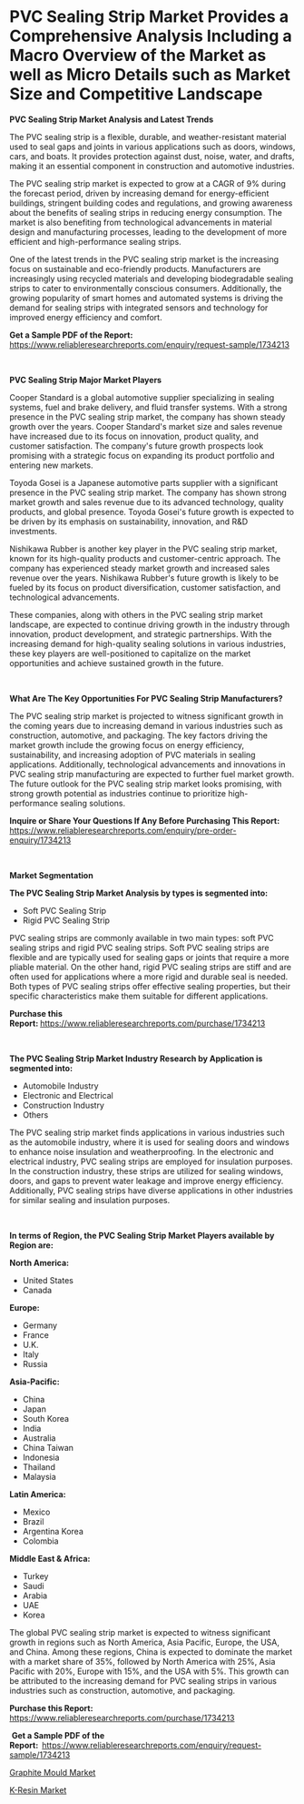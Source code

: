 <p><h1>PVC Sealing Strip Market Provides a Comprehensive Analysis Including a Macro Overview of the Market as well as Micro Details such as Market Size and Competitive Landscape</h1></p><p><strong>PVC Sealing Strip Market Analysis and Latest Trends</strong></p>
<p><p>The PVC sealing strip is a flexible, durable, and weather-resistant material used to seal gaps and joints in various applications such as doors, windows, cars, and boats. It provides protection against dust, noise, water, and drafts, making it an essential component in construction and automotive industries.</p><p>The PVC sealing strip market is expected to grow at a CAGR of 9% during the forecast period, driven by increasing demand for energy-efficient buildings, stringent building codes and regulations, and growing awareness about the benefits of sealing strips in reducing energy consumption. The market is also benefiting from technological advancements in material design and manufacturing processes, leading to the development of more efficient and high-performance sealing strips.</p><p>One of the latest trends in the PVC sealing strip market is the increasing focus on sustainable and eco-friendly products. Manufacturers are increasingly using recycled materials and developing biodegradable sealing strips to cater to environmentally conscious consumers. Additionally, the growing popularity of smart homes and automated systems is driving the demand for sealing strips with integrated sensors and technology for improved energy efficiency and comfort.</p></p>
<p><strong>Get a Sample PDF of the Report:&nbsp;</strong> <a href="https://www.reliableresearchreports.com/enquiry/request-sample/1734213">https://www.reliableresearchreports.com/enquiry/request-sample/1734213</a></p>
<p>&nbsp;</p>
<p><strong>PVC Sealing Strip Major Market Players</strong></p>
<p><p>Cooper Standard is a global automotive supplier specializing in sealing systems, fuel and brake delivery, and fluid transfer systems. With a strong presence in the PVC sealing strip market, the company has shown steady growth over the years. Cooper Standard's market size and sales revenue have increased due to its focus on innovation, product quality, and customer satisfaction. The company's future growth prospects look promising with a strategic focus on expanding its product portfolio and entering new markets.</p><p>Toyoda Gosei is a Japanese automotive parts supplier with a significant presence in the PVC sealing strip market. The company has shown strong market growth and sales revenue due to its advanced technology, quality products, and global presence. Toyoda Gosei's future growth is expected to be driven by its emphasis on sustainability, innovation, and R&D investments.</p><p>Nishikawa Rubber is another key player in the PVC sealing strip market, known for its high-quality products and customer-centric approach. The company has experienced steady market growth and increased sales revenue over the years. Nishikawa Rubber's future growth is likely to be fueled by its focus on product diversification, customer satisfaction, and technological advancements.</p><p>These companies, along with others in the PVC sealing strip market landscape, are expected to continue driving growth in the industry through innovation, product development, and strategic partnerships. With the increasing demand for high-quality sealing solutions in various industries, these key players are well-positioned to capitalize on the market opportunities and achieve sustained growth in the future.</p></p>
<p>&nbsp;</p>
<p><strong>What Are The Key Opportunities For PVC Sealing Strip Manufacturers?</strong></p>
<p><p>The PVC sealing strip market is projected to witness significant growth in the coming years due to increasing demand in various industries such as construction, automotive, and packaging. The key factors driving the market growth include the growing focus on energy efficiency, sustainability, and increasing adoption of PVC materials in sealing applications. Additionally, technological advancements and innovations in PVC sealing strip manufacturing are expected to further fuel market growth. The future outlook for the PVC sealing strip market looks promising, with strong growth potential as industries continue to prioritize high-performance sealing solutions.</p></p>
<p><strong>Inquire or Share Your Questions If Any Before Purchasing This Report:</strong> <a href="https://www.reliableresearchreports.com/enquiry/pre-order-enquiry/1734213">https://www.reliableresearchreports.com/enquiry/pre-order-enquiry/1734213</a></p>
<p>&nbsp;</p>
<p><strong>Market Segmentation</strong></p>
<p><strong>The PVC Sealing Strip Market Analysis by types is segmented into:</strong></p>
<p><ul><li>Soft PVC Sealing Strip</li><li>Rigid PVC Sealing Strip</li></ul></p>
<p><p>PVC sealing strips are commonly available in two main types: soft PVC sealing strips and rigid PVC sealing strips. Soft PVC sealing strips are flexible and are typically used for sealing gaps or joints that require a more pliable material. On the other hand, rigid PVC sealing strips are stiff and are often used for applications where a more rigid and durable seal is needed. Both types of PVC sealing strips offer effective sealing properties, but their specific characteristics make them suitable for different applications.</p></p>
<p><strong>Purchase this Report:&nbsp;</strong><a href="https://www.reliableresearchreports.com/purchase/1734213">https://www.reliableresearchreports.com/purchase/1734213</a></p>
<p>&nbsp;</p>
<p><strong>The PVC Sealing Strip Market Industry Research by Application is segmented into:</strong></p>
<p><ul><li>Automobile Industry</li><li>Electronic and Electrical</li><li>Construction Industry</li><li>Others</li></ul></p>
<p><p>The PVC sealing strip market finds applications in various industries such as the automobile industry, where it is used for sealing doors and windows to enhance noise insulation and weatherproofing. In the electronic and electrical industry, PVC sealing strips are employed for insulation purposes. In the construction industry, these strips are utilized for sealing windows, doors, and gaps to prevent water leakage and improve energy efficiency. Additionally, PVC sealing strips have diverse applications in other industries for similar sealing and insulation purposes.</p></p>
<p>&nbsp;</p>
<p><strong>In terms of Region, the PVC Sealing Strip Market Players available by Region are:</strong></p>
<p>
    <p> <strong> North America: </strong>
        <ul>
            <li>United States</li>
            <li>Canada</li>
        </ul>
        </p> 
    <p> <strong> Europe: </strong>
        <ul>
            <li>Germany</li>
            <li>France</li>
            <li>U.K.</li>
            <li>Italy</li>
            <li>Russia</li>
        </ul>
        </p> 
    <p> <strong> Asia-Pacific: </strong>
        <ul>
            <li>China</li>
            <li>Japan</li>
            <li>South Korea</li>
            <li>India</li>
            <li>Australia</li>
            <li>China Taiwan</li>
            <li>Indonesia</li>
            <li>Thailand</li>
            <li>Malaysia</li>
        </ul>
        </p> 
    <p> <strong> Latin America: </strong>
        <ul>
            <li>Mexico</li>
            <li>Brazil</li>
            <li>Argentina Korea</li>
            <li>Colombia</li>
        </ul>
        </p> 
    <p> <strong> Middle East & Africa: </strong>
        <ul>
            <li>Turkey</li>
            <li>Saudi</li>
            <li>Arabia</li>
            <li>UAE</li>
            <li>Korea</li>
        </ul>
    </p>
    </p>
<p><p>The global PVC sealing strip market is expected to witness significant growth in regions such as North America, Asia Pacific, Europe, the USA, and China. Among these regions, China is expected to dominate the market with a market share of 35%, followed by North America with 25%, Asia Pacific with 20%, Europe with 15%, and the USA with 5%. This growth can be attributed to the increasing demand for PVC sealing strips in various industries such as construction, automotive, and packaging.</p></p>
<p><strong>Purchase this Report: </strong><a href="https://www.reliableresearchreports.com/purchase/1734213">https://www.reliableresearchreports.com/purchase/1734213</a></p>
<p>&nbsp;<strong>Get a Sample PDF of the Report:&nbsp;&nbsp;</strong><a href="https://www.reliableresearchreports.com/enquiry/request-sample/1734213">https://www.reliableresearchreports.com/enquiry/request-sample/1734213</a></p>
<p><strong></strong></p>
<p><p><a href="https://github.com/Sherrillcrooksxa8i18ucf2m/Market-Research-Report-List-1/blob/main/graphite-mould-market.md">Graphite Mould Market</a></p><p><a href="https://summer-dogwood-3e9.notion.site/K-Resin-Market-Size-Market-Trends-and-Growth-Outlook-forecasted-for-period-from-2024-to-2031-fc53e63797b84f6b9b1a2a82d6423662">K-Resin Market</a></p></p>